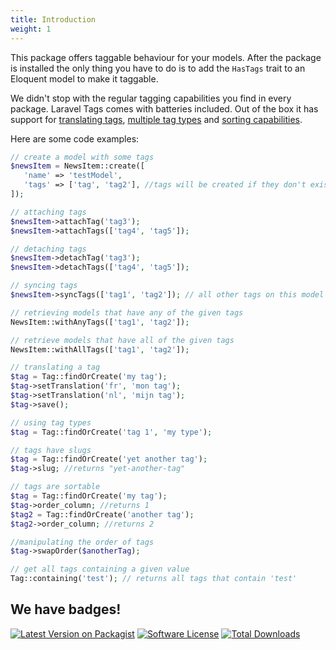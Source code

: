 ```yaml
---
title: Introduction
weight: 1
---
```


This package offers taggable behaviour for your models. After the package is installed the only thing you have to do is to add the `HasTags` trait to an Eloquent model to make it taggable. 

We didn't stop with the regular tagging capabilities you find in every package. Laravel Tags comes with batteries included. Out of the box it has support for [translating tags](https://spatie.be/docs/laravel-tags/v4/advanced-usage/adding-translations), [multiple tag types](https://spatie.be/docs/laravel-tags/v4/advanced-usage/using-types) and [sorting capabilities](https://spatie.be/docs/laravel-tags/v4/advanced-usage/sorting-tags).

Here are some code examples:

```php
// create a model with some tags
$newsItem = NewsItem::create([
   'name' => 'testModel',
   'tags' => ['tag', 'tag2'], //tags will be created if they don't exist
]);

// attaching tags
$newsItem->attachTag('tag3');
$newsItem->attachTags(['tag4', 'tag5']);

// detaching tags
$newsItem->detachTag('tag3');
$newsItem->detachTags(['tag4', 'tag5']);

// syncing tags
$newsItem->syncTags(['tag1', 'tag2']); // all other tags on this model will be detached

// retrieving models that have any of the given tags
NewsItem::withAnyTags(['tag1', 'tag2']);

// retrieve models that have all of the given tags
NewsItem::withAllTags(['tag1', 'tag2']);

// translating a tag
$tag = Tag::findOrCreate('my tag');
$tag->setTranslation('fr', 'mon tag');
$tag->setTranslation('nl', 'mijn tag');
$tag->save();

// using tag types
$tag = Tag::findOrCreate('tag 1', 'my type');

// tags have slugs
$tag = Tag::findOrCreate('yet another tag');
$tag->slug; //returns "yet-another-tag"

// tags are sortable
$tag = Tag::findOrCreate('my tag');
$tag->order_column; //returns 1
$tag2 = Tag::findOrCreate('another tag');
$tag2->order_column; //returns 2

//manipulating the order of tags
$tag->swapOrder($anotherTag);

// get all tags containing a given value
Tag::containing('test'); // returns all tags that contain 'test'
```

## We have badges!

<section class="article_badges">
    <a href="https://packagist.org/packages/spatie/laravel-tags"><img src="https://img.shields.io/packagist/v/spatie/laravel-tags.svg?style=flat-square" alt="Latest Version on Packagist"></a>
    <a href="https://github.com/spatie/laravel-tags/blob/master/LICENSE.md"><img src="https://img.shields.io/badge/license-MIT-brightgreen.svg?style=flat-square" alt="Software License"></a>
    <a href="https://packagist.org/packages/spatie/laravel-tags"><img src="https://img.shields.io/packagist/dt/spatie/laravel-tags.svg?style=flat-square" alt="Total Downloads"></a>
</section>
